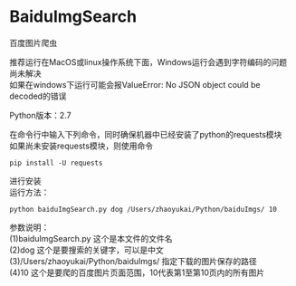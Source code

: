 # BaiduImgSearch
百度图片爬虫

推荐运行在MacOS或linux操作系统下面，Windows运行会遇到字符编码的问题尚未解决<br>
如果在windows下运行可能会报ValueError: No JSON object could be decoded的错误

Python版本：2.7

在命令行中输入下列命令，同时确保机器中已经安装了python的requests模块<br>
如果尚未安装requests模块，则使用命令
```
pip install -U requests
```
进行安装
<br>
运行方法：
```
python baiduImgSearch.py dog /Users/zhaoyukai/Python/baiduImgs/ 10
```
参数说明：<br>
(1)baiduImgSearch.py 这个是本文件的文件名<br>
(2)dog 这个是要搜索的关键字，可以是中文<br>
(3)/Users/zhaoyukai/Python/baiduImgs/ 指定下载的图片保存的路径<br>
(4)10 这个是要爬的百度图片页面范围，10代表第1至第10页内的所有图片<br>

